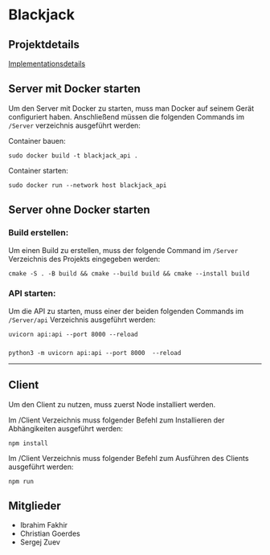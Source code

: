 # Blackjack

## Projektdetails
[Implementationsdetails](https://gitlab.informatik.uni-bonn.de/xx_best_oose_group_xx/projektbeta/-/blob/e2ffaa9738465814f7dee422b9db3b628f47ad4c/docs/Implementation%20Details/implementation_details.drawio.png)

## Server mit Docker starten
Um den Server mit Docker zu starten, muss man Docker auf seinem Gerät configuriert haben. Anschließend  müssen die folgenden Commands im `/Server` verzeichnis ausgeführt werden:


Container bauen:

    sudo docker build -t blackjack_api .

Container starten:

    sudo docker run --network host blackjack_api


## Server ohne Docker starten
### Build erstellen:
Um einen Build zu erstellen, muss der folgende Command im `/Server` Verzeichnis des Projekts eingegeben werden:
    
    cmake -S . -B build && cmake --build build && cmake --install build

### API starten:
Um die API zu starten, muss einer der beiden folgenden Commands im `/Server/api` Verzeichnis ausgeführt werden:

    uvicorn api:api --port 8000 --reload
 ###

    python3 -m uvicorn api:api --port 8000  --reload

---
## Client

Um den Client zu nutzen, muss zuerst Node installiert werden.

Im /Client Verzeichnis muss folgender Befehl zum Installieren der Abhängikeiten ausgeführt werden:

    npm install

Im /Client Verzeichnis muss folgender Befehl zum Ausführen des Clients ausgeführt werden:

    npm run

## Mitglieder

- Ibrahim Fakhir
- Christian Goerdes
- Sergej Zuev
